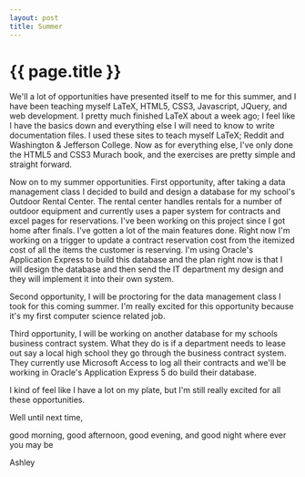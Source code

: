 ```yaml
---
layout: post
title: Summer
---
```


{{ page.title }}
=================

We'll a lot of opportunities have presented itself to me for this summer, and I have been teaching myself LaTeX, HTML5, CSS3, Javascript, JQuery, and web development. I pretty much finished LaTeX about a week ago; I feel like I have the basics down and everything else I will need to know to write documentation files. I used these sites to teach myself LaTeX; Reddit and Washington & Jefferson College. Now as for everything else, I've only done the HTML5 and CSS3 Murach book, and the exercises are pretty simple and straight forward.

Now on to my summer opportunities. First opportunity, after taking a data management class I decided to build and design a database for my school's Outdoor Rental Center. The rental center handles rentals for a number of outdoor equipment and currently uses a paper system for contracts and excel pages for reservations. I've been working on this project since I got home after finals. I've gotten a lot of the main features done. Right now I'm working on a trigger to update a contract reservation cost from the itemized cost of all the items the customer is reserving. I'm using Oracle's Application Express to build this database and the plan right now is that I will design the database and then send the IT department my design and they will implement it into their own system.

Second opportunity, I will be proctoring for the data management class I took for this coming summer. I'm really excited for this opportunity because it's my first computer science related job.

Third opportunity, I will be working on another database for my schools business contract system. What they do is if a department needs to lease out say a local high school they go through the business contract system. They currently use Microsoft Access to log all their contracts and we'll be working in Oracle's Application Express 5 do build their database.

I kind of feel like I have a lot on my plate, but I'm still really excited for all these opportunities.

Well until next time,

good morning, good afternoon, good evening, and good night where ever you may be

Ashley